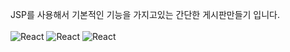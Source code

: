 JSP를 사용해서 기본적인 기능을 가지고있는 간단한 게시판만들기 입니다.
</br></br>
![React](https://img.shields.io/badge/eclipseide-ffffff?style=for-the-badge&logo=react&logoColor=green)
![React](https://img.shields.io/badge/react-ffffff?style=for-the-badge&logo=react)
![React](https://img.shields.io/badge/react-444444?style=for-the-badge&logo=react)


